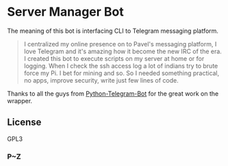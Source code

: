 # Server Manager Bot

The meaning of this bot is interfacing CLI to Telegram messaging platform.

> I centralized my online presence on to Pavel's messaging platform, I love Telegram and it's amazing how it become the new IRC of the era.
I created this bot to execute scripts on my server at home or for logging. When I check the ssh access log a lot of indians try to brute force my Pi. I bet for mining and so.
So I needed something practical, no apps, improve security, write just few lines of code.

Thanks to all the guys from [Python-Telegram-Bot](https://github.com/python-telegram-bot/python-telegram-bot) for the great work on the wrapper.

## License 
GPL3

### P~Z
